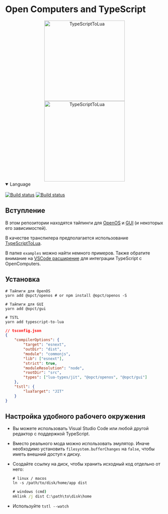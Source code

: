 # Open Computers and TypeScript

<div align="center">
<img src="https://gamepedia.cursecdn.com/minecraft_ru_gamepedia/f/f4/Корпус_компьютера1_(OpenComputers).png" alt="TypeScriptToLua" width="256" />
<img src="https://raw.githubusercontent.com/TypeScriptToLua/TypeScriptToLua/master/logo-hq.png" alt="TypeScriptToLua" width="256" />
</div>

<details open>
<summary>Language</summary>
<br>
<a href="README.md">
<img alt="Build status" src="https://img.shields.io/badge/english-red.svg?style=for-the-badge" /></a>

<a href="README.ru.md">
<img alt="Build status" src="https://img.shields.io/badge/russian-red.svg?style=for-the-badge" /></a>
</details>

## Вступление

В этом репозитории находятся тайпинги для [OpenOS](https://ocdoc.cil.li/) и [GUI](https://github.com/IgorTimofeev/GUI) (и некоторых его зависимостей).

В качестве транспилера предполагается использование [TypeScriptToLua](https://github.com/TypeScriptToLua/TypeScriptToLua).

В папке `examples` можно найти немного примеров. Также обратите внимание на [VSCode расширение](https://github.com/Exeteres/oc-ts-extension) для интеграции TypeScript с OpenComputers.

## Установка

```shell
# Тайпиги для OpenOS
yarn add @opct/openos # or npm install @opct/openos -S

# Тайпиги для GUI
yarn add @opct/gui

# TSTL
yarn add typescript-to-lua
```

```json
// tsconfig.json
{
    "compilerOptions": {
        "target": "esnext",
        "outDir": "dist",
        "module": "commonjs",
        "lib": ["esnext"],
        "strict": true,
        "moduleResolution": "node",
        "rootDir": "src",
        "types": ["lua-types/jit", "@opct/openos", "@opct/gui"]
    },
    "tstl": {
        "luaTarget": "JIT"
    }
}
```

## Настройка удобного рабочего окружения

- Вы можете использовать Visual Studio Code или любой другой редактор с поддержкой TypeScript.
- Вместо реального мода можно использовать эмулятор. Иначе необходимо установить `filesystem.bufferChanges` на `false`, чтобы иметь внешний доступ к диску.
- Создайте ссылку на диск, чтобы хранить исходный код отдельно от него:

    ```shell
    # linux / macos
    ln -s /path/to/disk/home/app dist
    ```

    ```cmd
    # windows (cmd)
    mklink /j dist C:\path\to\disk\home
    ```

- Используйте `tstl --watch`
